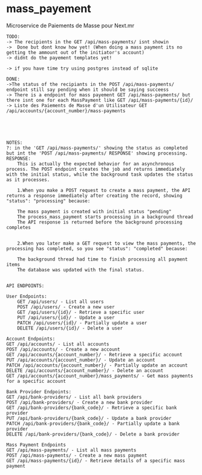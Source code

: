 # mass_payement
Microservice de Paiements de Masse pour Next.mr

    TODO:
    -> The recipients in the GET /api/mass-payments/ isnt showin
    ->  Done but dont know how yet! (When doing a mass payment its no getting the ammount out of the initiator's account)
    -> didnt do the payement templates yet!

    -> if you have time try using postgres instead of sqlite

    DONE:
    ->The status of the recipiants in the POST /api/mass-payments/ endpoint still say pending when it should be saying succeess
    -> There is a endpoint for mass payement GET /api/mass-payments/ but there isnt one for each MassPayment like GET /api/mass-payments/{id}/
    -> Liste des Paiements de Masse d'un Utilisateur GET /api/accounts/{account_number}/mass-payments





    NOTES:
    ?: in the 'GET /api/mass-payments/' showing the status as completed but int the 'POST /api/mass-payments/ RESPONSE' showing processing.
    RESPONSE:
        This is actually the expected behavior for an asynchronous process. The POST endpoint creates the job and returns immediately with the initial status, while the background task updates the status as it processes.

        1.When you make a POST request to create a mass payment, the API returns a response immediately after creating the record, showing "status": "processing" because:

        The mass payment is created with initial status "pending"
        The process_mass_payment starts processing in a background thread
        The API response is returned before the background processing completes


        2.When you later make a GET request to view the mass payments, the processing has completed, so you see "status": "completed" because:

        The background thread had time to finish processing all payment items
        The database was updated with the final status.


    API ENDPOINTS:

    User Endpoints:
        GET /api/users/ - List all users
        POST /api/users/ - Create a new user
        GET /api/users/{id}/ - Retrieve a specific user
        PUT /api/users/{id}/ - Update a user
        PATCH /api/users/{id}/ - Partially update a user
        DELETE /api/users/{id}/ - Delete a user

    Account Endpoints:
    GET /api/accounts/ - List all accounts
    POST /api/accounts/ - Create a new account
    GET /api/accounts/{account_number}/ - Retrieve a specific account
    PUT /api/accounts/{account_number}/ - Update an account
    PATCH /api/accounts/{account_number}/ - Partially update an account
    DELETE /api/accounts/{account_number}/ - Delete an account
    GET /api/accounts/{account_number}/mass_payments/ - Get mass payments for a specific account

    Bank Provider Endpoints:
    GET /api/bank-providers/ - List all bank providers
    POST /api/bank-providers/ - Create a new bank provider
    GET /api/bank-providers/{bank_code}/ - Retrieve a specific bank provider
    PUT /api/bank-providers/{bank_code}/ - Update a bank provider
    PATCH /api/bank-providers/{bank_code}/ - Partially update a bank provider
    DELETE /api/bank-providers/{bank_code}/ - Delete a bank provider

    Mass Payment Endpoints
    GET /api/mass-payments/ - List all mass payments
    POST /api/mass-payments/ - Create a new mass payment
    GET /api/mass-payments/{id}/ - Retrieve details of a specific mass payment
